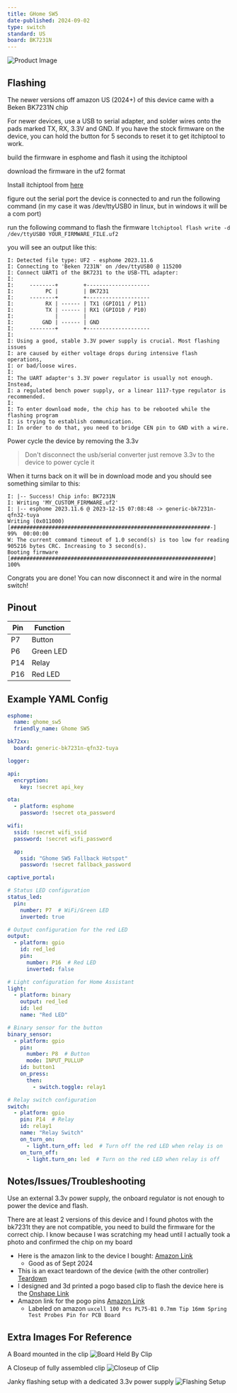 ```yaml
---
title: GHome SW5
date-published: 2024-09-02
type: switch
standard: US
board: BK7231N
---
```


![Product Image](ghome-sw5.jpg "Product Image")

## Flashing

The newer versions off amazon US (2024+) of this device came with a Beken BK7231N chip

For newer devices, use a USB to serial adapter, and solder wires onto the pads marked TX, RX, 3.3V and GND.
If you have the stock firmware on the device, you can hold the button for 5 seconds to reset it to get itchiptool to
work.

build the firmware in esphome and flash it using the itchiptool

download the firmware in the uf2 format

Install itchiptool from [here](https://github.com/libretiny-eu/ltchiptool)

figure out the serial port the device is connected to and run the following command
(in my case it was /dev/ttyUSB0 in linux, but in windows it will be a com port)

run the following command to flash the firmware
`ltchiptool flash write -d /dev/ttyUSB0 YOUR_FIRMWARE_FILE.uf2`

you will see an output like this:

```text
I: Detected file type: UF2 - esphome 2023.11.6
I: Connecting to 'Beken 7231N' on /dev/ttyUSB0 @ 115200
I: Connect UART1 of the BK7231 to the USB-TTL adapter:
I:
I:     --------+        +--------------------
I:          PC |        | BK7231
I:     --------+        +--------------------
I:          RX | ------ | TX1 (GPIO11 / P11)
I:          TX | ------ | RX1 (GPIO10 / P10)
I:             |        |
I:         GND | ------ | GND
I:     --------+        +--------------------
I:
I: Using a good, stable 3.3V power supply is crucial. Most flashing issues
I: are caused by either voltage drops during intensive flash operations,
I: or bad/loose wires.
I:
I: The UART adapter's 3.3V power regulator is usually not enough. Instead,
I: a regulated bench power supply, or a linear 1117-type regulator is recommended.
I:
I: To enter download mode, the chip has to be rebooted while the flashing program
I: is trying to establish communication.
I: In order to do that, you need to bridge CEN pin to GND with a wire.
```

Power cycle the device by removing the 3.3v

> Don't disconnect the usb/serial converter just remove 3.3v to the device to power cycle it

When it turns back on it will be in download mode and you should see something similar to this:

```text
I: |-- Success! Chip info: BK7231N
I: Writing 'MY_CUSTOM_FIRMWARE.uf2'
I: |-- esphome 2023.11.6 @ 2023-12-15 07:08:48 -> generic-bk7231n-qfn32-tuya
Writing (0x011000)  [###############################################################-]   99%  00:00:00
W: The current command timeout of 1.0 second(s) is too low for reading 905216 bytes CRC. Increasing to 3 second(s).
Booting firmware  [################################################################]  100%
```

Congrats you are done! You can now disconnect it and wire in the normal switch!

## Pinout

| Pin | Function  |
|-----|-----------|
| P7  | Button    |
| P6  | Green LED |
| P14 | Relay     |
| P16 | Red LED   |

## Example YAML Config

```yaml
esphome:
  name: ghome_sw5
  friendly_name: Ghome SW5

bk72xx:
  board: generic-bk7231n-qfn32-tuya

logger:

api:
  encryption:
    key: !secret api_key

ota:
  - platform: esphome
    password: !secret ota_password

wifi:
  ssid: !secret wifi_ssid
  password: !secret wifi_password

  ap:
    ssid: "Ghome SW5 Fallback Hotspot"
    password: !secret fallback_password

captive_portal:

# Status LED configuration
status_led:
  pin:
    number: P7  # WiFi/Green LED
    inverted: true

# Output configuration for the red LED
output:
  - platform: gpio
    id: red_led
    pin:
      number: P16  # Red LED
      inverted: false

# Light configuration for Home Assistant
light:
  - platform: binary
    output: red_led
    id: led
    name: "Red LED"

# Binary sensor for the button
binary_sensor:
  - platform: gpio
    pin:
      number: P8  # Button
      mode: INPUT_PULLUP
    id: button1
    on_press:
      then:
        - switch.toggle: relay1

# Relay switch configuration
switch:
  - platform: gpio
    pin: P14  # Relay
    id: relay1
    name: "Relay Switch"
    on_turn_on:
      - light.turn_off: led  # Turn off the red LED when relay is on
    on_turn_off:
      - light.turn_on: led  # Turn on the red LED when relay is off
```

## Notes/Issues/Troubleshooting

Use an external 3.3v power supply, the onboard regulator is not enough to power the device and flash.

There are at least 2 versions of this device and I found photos with the bk7231t they are not compatible, you need to
build the firmware for the correct chip. I know because I was scratching my head until I actually took a photo and
confirmed the chip on my board

- Here is the amazon link to the device I bought: [Amazon Link](https://www.amazon.com/dp/B09JZ6W1BH)
  - Good as of Sept 2024
- This is an exact teardown of the device (with the other
  controller) [Teardown](https://www.elektroda.com/rtvforum/topic3892160.html)
- I designed and 3d printed a pogo based clip to flash the device here is
  the [Onshape Link](https://cad.onshape.com/documents/bd911beb7a4a52211fd6ff0a/w/639be8dce01942437b84688a/e/92c75704a7d638fc027182f4?renderMode=0&uiState=66d5ece2b7272918ae9b9502)
- Amazon link for the pogo pins [Amazon Link](https://www.amazon.com/gp/product/B00TX43QEQ)
  - Labeled on amazon `uxcell 100 Pcs PL75-B1 0.7mm Tip 16mm Spring Test Probes Pin for PCB Board`

## Extra Images For Reference

A Board mounted in the clip
![Board Held By Clip](pogo-mounted.png "POGO Clip Mounted")

A Closeup of fully assembled clip
![Closeup of Clip](pogo-clip.png "POGO Clip Closeup")

Janky flashing setup with a dedicated 3.3v power supply
![Flashing Setup](janky.png "Flashing Setup")
